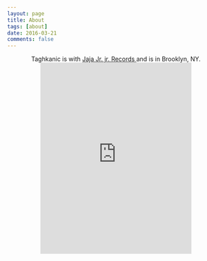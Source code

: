 ```yaml
---
layout: page
title: About
tags: [about]
date: 2016-03-21
comments: false
---
```

    
<center>
Taghkanic is with <a href="http://jajajrjr.github.io/">Jaja Jr. jr. Records </a> and is in Brooklyn, NY.

<br>
<iframe style="border: 0; width: 350px; height: 442px;" src="http://bandcamp.com/EmbeddedPlayer/track=1037115656/size=large/bgcol=ffffff/linkcol=0687f5/tracklist=false/transparent=true/" seamless><a href="http://taghkanic.bandcamp.com/track/intro">Intro by Taghkanic</a></iframe>

<!--</br>
</center>-->

<!--## Features
* Minimal, you can focus on your content
* Responsive
* Disqus integration
* Syntax highlighting
* Optional post image
* Social icons
* Page for sharing projects
* Optional background image
* Simple navigation menu
* MathJax support

## Preview

{% capture images %}
    https://cloud.githubusercontent.com/assets/754514/14509720/61c61058-01d6-11e6-93ab-0918515ecd56.png
    https://cloud.githubusercontent.com/assets/754514/14509716/61ac6c8e-01d6-11e6-879f-8308883de790.png
{% endcapture %}
{% include gallery images=images caption="Screenshots of Moon Theme" cols=2 %}

See a [live version of Moon](http://taylantatli.github.io/Moon) hosted on GitHub.

## Getting Started

To learn how to install and use this theme check out the [Setup Guide](http://taylantatli.me/Moon/moon-theme/) for more information.-->
      
<!--[Install Moon](http://jajajrjr.github.io/){: .btn}-->
